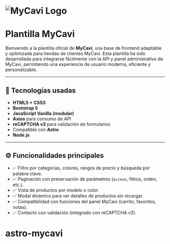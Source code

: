 # ![MyCavi Logo](https://mycavi.com/public/mycavi_logo.png)

# Plantilla MyCavi

Bienvenido a la plantilla oficial de **MyCavi**, una base de frontend adaptable y optimizada para tiendas de clientes MyCavi. Esta plantilla ha sido desarrollada para integrarse fácilmente con la API y panel administrativo de MyCavi, permitiendo una experiencia de usuario moderna, eficiente y personalizable.

---

## 🚀 Tecnologías usadas

- **HTML5 + CSS3**
- **Bootstrap 5**
- **JavaScript Vanilla (modular)**
- **Axios** para consumo de API
- **reCAPTCHA v3** para validación de formularios
- Compatible con **Astro** 
- **Node.js**
---

## ⚙️ Funcionalidades principales

- ✅ Filtro por categorías, colores, rangos de precio y búsqueda por palabra clave.
- ✅ Paginación con preservación de parámetros (`acceso`, filtros, orden, etc.).
- ✅ Vista de productos por modelo o color.
- ✅ Modal dinámico para ver detalles de productos sin recargar.
- ✅ Compatibilidad con funciones del panel MyCavi (carrito, favoritos, notas).
- ✅ Contacto con validación (integrado con reCAPTCHA v3).
# astro-mycavi
